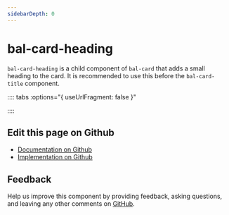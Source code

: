 ```yaml
---
sidebarDepth: 0
---
```



# bal-card-heading

`bal-card-heading` is a child component of `bal-card` that adds a small heading to the card. It is recommended to use this before the `bal-card-title` component.




<!-- docs:child of bal-card -->

:::: tabs :options="{ useUrlFragment: false }"


::::

## Edit this page on Github

* [Documentation on Github](https://github.com/baloise/design-system/blob/master/docs/src/components/components/bal-card-heading.md)
* [Implementation on Github](https://github.com/baloise/design-system/blob/master/packages/components/src/components/bal-card-heading)

## Feedback

Help us improve this component by providing feedback, asking questions, and leaving any other comments on [GitHub](https://github.com/baloise/design-system/issues/new).

